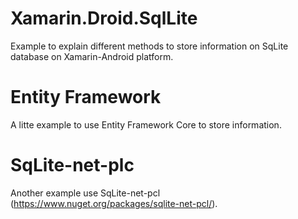 # Xamarin.Droid.SqlLite
Example to explain different methods to store information on SqLite database on Xamarin-Android platform.

# Entity Framework
A litte example to use Entity Framework Core to store information.

# SqLite-net-plc
Another example use SqLite-net-pcl (https://www.nuget.org/packages/sqlite-net-pcl/).

